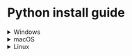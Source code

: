 # Python install guide

<details>
<summary>Windows</summary>

## Install pyenv-win

```powershell
Invoke-WebRequest -UseBasicParsing -Uri "https://raw.githubusercontent.com/pyenv-win/pyenv-win/master/pyenv-win/install-pyenv-win.ps1" -OutFile "./install-pyenv-win.ps1"; &"./install-pyenv-win.ps1"
```

If you get a permissions error, open PowerShell as an administrator,
run `Set-ExecutionPolicy RemoteSigned -Scope CurrentUser`, then reopen PowerShell and run the command again.

## Install Python

```powershell
pyenv install 3.9.13
pyenv global 3.9.13
```

If you are told that the command pyenv cannot be found, try the following steps.

1. Restart Power Shell or Terminal to reflect the path change
2. Win+R -> "SystemPropertiesAdvanced" and Enter -> "Environment Variables" -> "Path" of user or system environment
   variables -> "
   Edit" -> "New" -> Add "C:\Users\{Username}\.pyenv\pyenv-win\bin" and “C:\Users\{username}\.pyenv\pyenv-win\shims”

</details>

<details>
<summary>macOS</summary>

## Install pyenv

```bash
brew install pyenv
```

## Install Python

```bash
pyenv install 3.9.18
pyenv global 3.9.18
```

If you get an error with `pyenv install`, run `xcode-select --install`, restart your terminal, and try again.
実行しているシェルがbashの場合は、`~/.bash_profile`に、zshの場合は`~/.zshrc`に、以下の行を追加してください。

```bash
eval "$(pyenv init --path)"
```

実行しているシェルがfishの場合は、`~/.config/fish/config.fish`に、以下の行を追加してください。

```bash
status --is-interactive; and pyenv init - | source
```

</details>

<details>
<summary>Linux</summary>

## Install pyenv

```bash
curl https://pyenv.run | bash
```

## Install Python

```bash
pyenv install 3.9.18
pyenv global 3.9.18
```

If you get an error with `pyenv install`, see below instructions and try again.

<details>
<summary>Ubuntu</summary>

```bash
sudo apt update
sudo apt install build-essential libffi-dev libssl-dev zlib1g-dev liblzma-dev libbz2-dev libreadline-dev libsqlite3-dev libopencv-dev tk-dev git
```

</details>

<details>
<summary>CentOS</summary>

```bash
sudo yum update
sudo yum install gcc zlib-devel bzip2 bzip2-devel readline-devel sqlite sqlite-devel openssl-devel tk-devel libffi-devel git
```

</details>

<details>
<summary>Arch Linux</summary>

```bash
sudo pacman -Syu
sudo pacman -S base-devel openssl zlib xz tk git
```

</details>

</details>
